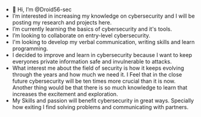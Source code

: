 - 👋 Hi, I’m @Droid56-sec
-  I’m interested in increasing my knowledge on cybersecurity and I will be posting my research and projects here.
-  I’m currently learning the basics of cybersecurity and it's tools.
-  I’m looking to collaborate on entry-level cybersecurity.
-  I'm looking to develop my verbal communication, writing skills and learn programming.
-  I decided to improve and learn in cybersecurity because I want to keep everyones private information safe and invulnerable to attacks.
-  What interest me about the field of security is how it keeps evolving through the years and how much we need it. I Feel that in the close future cybersecurity will be ten times more crucial than it is now. Another thing would be that there is so much knowledge to learn that increases the excitement and exploration.
-  My Skills and passion will benefit cybersecurity in great ways. Specially how exiting I find solving problems and communicating with partners.
<!---
Droid56-sec/Droid56-sec is a ✨ special ✨ repository because its `README.md` (this file) appears on your GitHub profile.
You can click the Preview link to take a look at your changes.
--->
